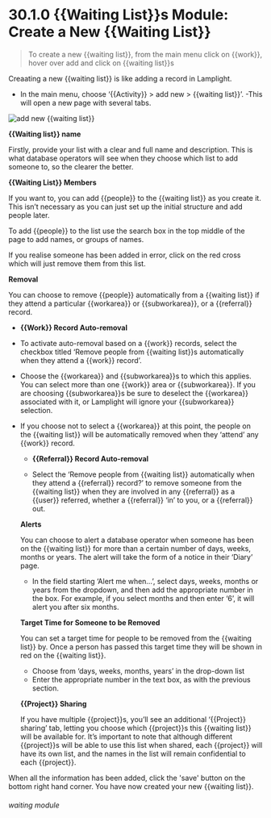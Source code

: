 # 30.1.0    {{Waiting List}}s Module: Create a New {{Waiting List}}

> To create a new {{waiting list}}, from the main menu click on {{work}}, hover over add and click on {{waiting list}}s 

Creaating a new {{waiting list}} is like adding a record in Lamplight.

- In the main menu, choose ‘{{Activity}} > add new > {{waiting list}}’. 
 -This will open a new page with several tabs. 

![add new {{waiting list}}](xxxxx.png)

   **{{Waiting list}} name**
  
   Firstly, provide your list with a clear and full name and description. This is what database operators will see when they choose which list to add someone to, so the clearer the better.
   
   **{{Waiting List}} Members**
   
  If you want to, you can add {{people}} to the {{waiting list}} as you create it. This isn’t necessary as you can just set up the initial structure and add people later.
  
  To add {{people}} to the list use the search box in the top middle of the page to add names, or groups of names.
  
  If you realise someone has been added in error, click on the red cross which will just remove them from this list. 

   **Removal**
   
   You can choose to remove {{people}} automatically from a {{waiting list}} if they attend a particular {{workarea}} or {{subworkarea}}, or a {{referral}} record. 

   - **{{Work}} Record Auto-removal**
   
   - To activate auto-removal based on a {{work}} records, select the checkbox titled ‘Remove people from {{waiting list}}s automatically when they attend a {{work}} record’. 
   - Choose the {{workarea}} and {{subworkarea}}s to which this applies. You can select more than one {{work}} area or {{subworkarea}}. If you are choosing {{subworkarea}}s be sure to deselect the {{workarea}} associated with it, or Lamplight will ignore your {{subworkarea}} selection.
- If you choose not to select a {{workarea}} at this point, the people on the {{waiting list}} will be automatically removed when they ‘attend’ any {{work}} record.

   - **{{Referral}} Record Auto-removal**
   
   - Select the ‘Remove people from {{waiting list}} automatically when they attend a {{referral}} record?’ to remove someone from the {{waiting list}} when they are involved in any {{referral}} as a {{user}} referred, whether a {{referral}} ‘in’ to you, or a {{referral}} out. 

   **Alerts**
   
   You can choose to alert a database operator when someone has been on the {{waiting list}} for more than a certain number of days, weeks, months or years. The alert will take the form of a notice in their ‘Diary’ page.
   
   - In the field starting ‘Alert me when…’, select days, weeks, months or years from the dropdown, and then add the appropriate number in the box. For example, if you select months and then enter ‘6’, it will alert you after six months.

   **Target Time for Someone to be Removed**

   You can set a target time for people to be removed from the {{waiting list}} by. Once a person has passed this target time they will be shown in red on the {{waiting list}}. 
   - Choose from ‘days, weeks, months, years’ in the drop-down list
   - Enter the appropriate number in the text box, as with the previous section.
 
    **{{Project}} Sharing**
 
   If you have multiple {{project}}s, you’ll see an additional ‘{{Project}} sharing’ tab, letting you choose which {{project}}s this {{waiting list}} will be available for. It’s important to note that although different {{project}}s will be able to use this list when shared, each {{project}} will have its own list, and the names in the list will remain confidential to each {{project}}.
   
   
 When all the information has been added, click the 'save' button on the bottom right hand corner. You have now created your new {{waiting list}}.


###### waiting module

